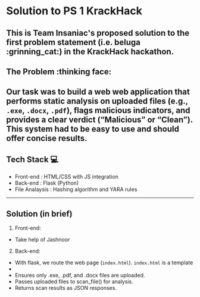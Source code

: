 # Solution to PS 1 KrackHack
This is **Team Insaniac's** proposed solution to the first problem statement (i.e. beluga :grinning_cat:) in the **KrackHack hackathon**.
---
## The Problem :thinking face:
Our task was to build a web web application that performs **static analysis** on uploaded files (e.g., `.exe`, `.docx`, `.pdf`), flags malicious indicators, and provides a clear verdict (“Malicious” or “Clean”). This system had to be easy to use and should offer concise results.
---
## Tech Stack :computer:
+ Front-end : HTML/CSS with JS integration
+ Back-end : Flask (Python)
+ File Analaysis : Hashing algorithm and YARA rules
---
## Solution (in brief)
1. Front-end:
  + Take help of Jashnoor
2. Back-end:
  + With flask, we route the web page (`index.html`). `index.html` is a template 
  + 
  + Ensures only .exe, .pdf, and .docx files are uploaded.
  + Passes uploaded files to scan_file() for analysis.
  + Returns scan results as JSON responses.